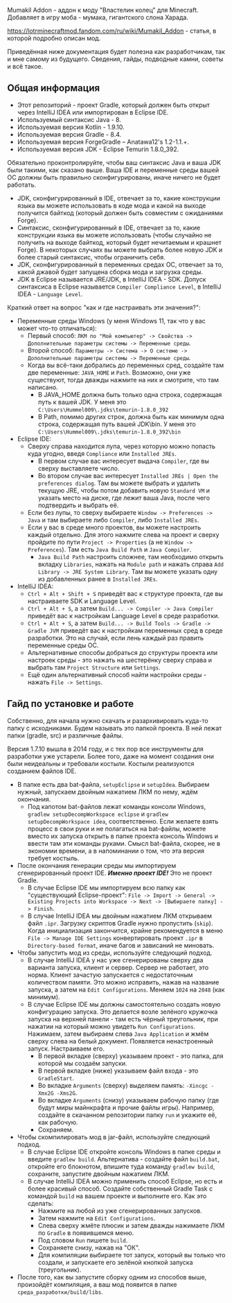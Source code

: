 Mumakil Addon - аддон к моду "Властелин колец" для Minecraft. Добавляет в игру моба - мумака, гигантского слона Харада.

https://lotrminecraftmod.fandom.com/ru/wiki/Mumakil_Addon - статья, в которой подробно описан мод.

Приведённая ниже документация будет полезна как разработчикам, так и мне самому из будущего. Сведения, гайды, подводные камни, советы и всё такое. 

<h2> Общая информация </h2>

* Этот репозиторий - проект Gradle, который должен быть открыт через IntelliJ IDEA или импортирован в Eclipse IDE.
* Используемый синтаксис Java - 8.
* Используемая версия Kotlin - 1.9.10.
* Используемая версия Gradle - 8.4.
* Используемая версия ForgeGradle – Anatawa12's 1.2-1.1.+.
* Используемая версия JDK - Eclipse Temurin 1.8.0_392.

Обязательно проконтролируйте, чтобы ваш синтаксис Java и ваша JDK были такими, как сказано выше. Ваша IDE и переменные среды вашей ОС должны быть правильно сконфигурированы, иначе ничего не будет работать.

* JDK, сконфигурированный в IDE, отвечает за то, какие конструкции языка вы можете использовать в коде мода и какой на выходе получится байткод (который должен быть совместим с ожиданиями Forge).
* Синтаксис, сконфигурированный в IDE, отвечает за то, какие конструкции языка вы можете использовать (чтобы случайно не получить на выходе байткод, который будет нечитаемым и крашнет Forge). В некоторых случаях вы можете выбрать более новую JDK и более старый синтаксис, чтобы ограничить себя.
* JDK, сконфигурированный в переменных средах ОС, отвечает за то, какой джавой будет запущена сборка мода и загрузка среды.
* JDK в Eclipse называется JRE/JDK, в IntelliJ IDEA - SDK. Допуск синтаксиса в Eclipse называется `Compiler Compliance Level`, в IntelliJ IDEA - `Language Level`.

Краткий ответ на вопрос "как и где настраивать эти значения?":

* Переменные среды Windows (у меня Windows 11, так что у вас может что-то отличаться):
  * Первый способ: `ЛКМ по "Мой компьютер" -> Свойства -> Дополнительные параметры системы -> Переменные среды`.
  * Второй способ: `Параметры -> Система -> О системе -> Дополнительные параметры системы -> Переменные среды`.
  * Когда вы всё-таки добрались до переменных сред, создайте там две переменные: `JAVA_HOME` и `Path`. Возможно, они уже существуют, тогда дважды нажмите на них и смотрите, что там написано.
    * В JAVA_HOME должна быть только одна строка, содержащая путь к вашей JDK. У меня это `C:\Users\Hummel009\.jdks\temurin-1.8.0_392`
	* В Path, помимо других строк, должна быть как минимум одна строка, содержащая путь вашей JDK\bin. У меня это `C:\Users\Hummel009\.jdks\temurin-1.8.0_392\bin`
* Eclipse IDE:
  * Сверху справа находится лупа, через которую можно попасть куда угодно, введя `Compliance` или `Installed JREs`.
    * В первом случае вас интересует выдача `Compiler`, где вы сверху выставляете число.
	* Во втором случае вас интересует `Installed JREs | Open the preferences dialog`. Там вы можете выбрать и удалить текущую JRE, чтобы потом добавить новую `Standard VM` и указать место на диске, где лежит ваша Java, после чего подтвердить и выбрать её.
  * Если без лупы, то сверху выбираете `Window -> Preferences -> Java` и там выбираете либо `Compiler`, либо `Installed JREs`.
  * Если у вас в среде много проектов, вы можете настроить каждый отдельно. Для этого нажмите слева на проект и сверху пройдите по пути `Project -> Properties` (а не `Window -> Preferences`). Там есть `Java Build Path` и `Java Compiler`.
    * `Java Build Path` настроить сложнее, там необходимо открыть вкладку `Libraries`, нажать на `Module path` и нажать справа `Add Library -> JRE System Library`. Там вы можете указать одну из добавленных ранее в `Installed JREs`.
* IntelliJ IDEA:
  * `Ctrl + Alt + Shift + S` приведёт вас к структуре проекта, где вы настраиваете SDK и Language Level.
  * `Ctrl + Alt + S`, а затем `Build... -> Compiler -> Java Compiler` приведёт вас к настройкам Language Level в среде разработки.
  * `Ctrl + Alt + S`, а затем `Build... -> Build Tools -> Gradle -> Gradle JVM` приведёт вас к настройкам переменных сред в среде разработки. Это на случай, если лень каждый раз править переменные среды ОС.
  * Альтернативные способы добраться до структуры проекта или настроек среды - это нажать на шестерёнку сверху справа и выбрать там `Project Structure` или `Settings`.
  * Ещё один альтернативный способ найти настройки среды - нажать `File -> Settings`.

<h2> Гайд по установке и работе </h2>

Собственно, для начала нужно скачать и разархивировать куда-то папку с исходниками. Будем называть это папкой проекта. В ней лежат папки (gradle, src) и различные файлы.

Версия 1.7.10 вышла в 2014 году, и с тех пор все инструменты для разработки уже устарели. Более того, даже на момент создания они были неидеальны и требовали костыли. Костыли реализуются созданием файлов IDE.

* В папке есть два bat-файла, `setupEclipse` и `setupIdea`. Выбираем нужный, запускаем двойным нажатием ЛКМ по нему, ждём окончания.
  * Под капотом bat-файлов лежат команды консоли Windows, `gradlew setupDecompWorkspace eclipse` и `gradlew setupDecompWorkspace idea`, соответственно. Если желаете взять процесс в свои руки и не полагаться на bat-файлы, можете вместо их запуска открыть в папке проекта консоль Windows и ввести там эти команды руками. Смысл bat-файла, скорее, не в экономии времени, а в напоминании о том, что эта версия требует костыль.
* После окончания генерации среды мы импортируем сгенерированный проект IDE. ***Именно проект IDE!*** Это не проект Gradle.
  * В случае Eclipse IDE мы импортируем всю папку как "существующий Eclipse-проект": `File -> Import -> General -> Existing Projects into Workspace -> Next -> [Выбираете папку] -> Finish`.
  * В случае IntelliJ IDEA мы двойным нажатием ЛКМ открываем файл `.ipr`. Загрузку скриптов Gradle нужно пропустить (`skip`). Когда инициализация закончится, крайне рекомендуется в меню `File -> Manage IDE Settings` конвертировать проект `.ipr` в `Directory-based format`, иначе багов и зависаний не миновать.
* Чтобы запустить мод из среды, используйте следующий подход.
  * В случае IntelliJ IDEA у нас уже сгенерированы сверху два варианта запуска, клиент и сервер. Сервер не работает, это норма. Клиент зачастую запускается с недостаточным количеством памяти. Это можно исправить, нажав на название запуска, а затем на `Edit Configurations`. Меняем `1024` на `2048` (как минимум).
  * В случае Eclipse IDE мы должны самостоятельно создать новую конфигурацию запуска. Это делается возле зелёного кружочка запуска на верхней панели - там есть чёрный треугольник, при нажатии на который можно увидеть `Run Configurations`. Нажимаем, затем выбираем слева `Java Application` и жмём сверху слева на белый документ. Появляется ненастроенный запуск. Настраиваем его.
    * В первой вкладке (сверху) указываем проект - это папка, для которой мы создаём запуски.
    * В первой вкладке (ниже) указываем файл входа - это `GradleStart`.
    * Во вкладке `Arguments` (сверху) выделяем память: `-Xincgc -Xmx2G -Xms2G`.
    * Во вкладке `Arguments` (снизу) указываем рабочую папку (где будут миры майнкрафта и прочие файлы игры). Например, создайте в скачанном репозитории папку `run` и укажите её, как рабочую.
    * Сохраняем.
* Чтобы скомпилировать мод в jar-файл, используйте следующий подход.
  * В случае Eclipse IDE откройте консоль Windows в папке среды и введите `gradlew build`. Альтернатива - создайте файл `build.bat`, откройте его блокнотом, впишите туда команду `gradlew build`, сохраните, запустите двойным нажатием ЛКМ.
  * В случае IntelliJ IDEA можно применить способ Eclipse, но есть и более красивый способ. Создайте собственный Gradle Task с командой `build` на вашем проекте и выполните его. Как это сделать:
    * Нажмите на любой из уже сгенерированных запусков.
	* Затем нажмите на `Edit Configurations`.
	* Слева сверху жмёте плюсик и затем дважды нажимаете ЛКМ по `Gradle` в появившемся меню.
	* Под словом `Run` пишете `build`.
	* Сохраняете снизу, нажав на "ОК".
	* Для компиляции выбираете тот запуск, который вы только что создали, и запускаете его зелёной кнопкой запуска (треугольник).
* После того, как вы запустите сборку одним из способов выше, произойдёт компиляция, а ваш мод появится в папке `среда_разработки/build/libs`.
